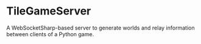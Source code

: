# TileGameServer
A WebSocketSharp-based server to generate worlds and relay information between clients of a Python game.
